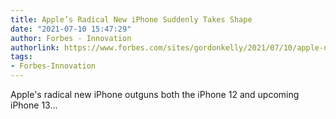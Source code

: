 ```yaml
---
title: Apple’s Radical New iPhone Suddenly Takes Shape
date: "2021-07-10 15:47:29"
author: Forbes - Innovation
authorlink: https://www.forbes.com/sites/gordonkelly/2021/07/10/apple-new-iphone-14-pro-max-display-120hz-new-design-release-iphone-13-upgrade-iphone-12-pro/
tags:
- Forbes-Innovation
---
```

Apple's radical new iPhone outguns both the iPhone 12 and upcoming iPhone 13...